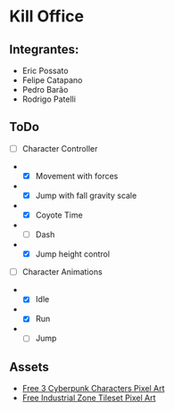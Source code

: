 # Kill Office
## Integrantes:
- Eric Possato
- Felipe Catapano
- Pedro Barão
- Rodrigo Patelli

## ToDo
- [ ] Character Controller
- - [X] Movement with forces
- - [X] Jump with fall gravity scale
- - [X] Coyote Time 
- - [ ] Dash
- - [X] Jump height control
- [ ] Character Animations
- - [X] Idle
- - [X] Run
- - [ ] Jump

## Assets
- [Free 3 Cyberpunk Characters Pixel Art](https://craftpix.net/freebies/free-3-cyberpunk-characters-pixel-art/)
- [Free Industrial Zone Tileset Pixel Art](https://craftpix.net/freebies/free-industrial-zone-tileset-pixel-art/)